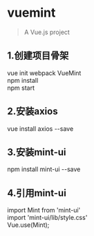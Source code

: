 # vuemint

> A Vue.js project

## 1.创建项目骨架  
vue init webpack VueMint  
npm install  
npm start  

## 2.安装axios
vue install axios --save

## 3.安装mint-ui  
npm install mint-ui --save

## 4.引用mint-ui
import Mint from 'mint-ui'  
import 'mint-ui/lib/style.css'  
Vue.use(Mint);
